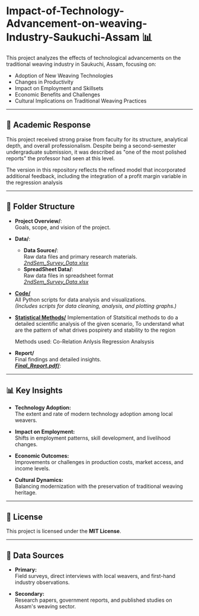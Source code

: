 # Impact-of-Technology-Advancement-on-weaving-Industry-Saukuchi-Assam 📊

This project analyzes the effects of technological advancements on the traditional weaving industry in Saukuchi, Assam, focusing on:

- Adoption of New Weaving Technologies
- Changes in Productivity
- Impact on Employment and Skillsets
- Economic Benefits and Challenges
- Cultural Implications on Traditional Weaving Practices

---

## 📖 Academic Response

This project received strong praise from faculty for its structure, analytical depth, and overall professionalism. Despite being a second-semester undergraduate submission, it was described as "one of the most polished reports" the professor had seen at this level.

The version in this repository reflects the refined model that incorporated additional feedback, including the integration of a profit margin variable in the regression analysis

---

## 📁 Folder Structure

- **Project Overview/**:  
  Goals, scope, and vision of the project.

- **Data/**:
  - **Data Source/**:  
    Raw data files and primary research materials.  
  [_2ndSem_Survey_Data.xlsx_](https://github.com/ahmedmujtaba24/Impact-of-Technology-Advancement-on-weaving-Industry-Saukuchi-Assam-/blob/main/2ndSem_survey_data.xlsx)
  - **SpreadSheet Data/**:  
  Raw data files in spreadsheet format  
[_2ndSem_Survey_Data.xlsx_](https://github.com/ahmedmujtaba24/Impact-of-Technology-Advancement-on-weaving-Industry-Saukuchi-Assam-/blob/main/2ndSem_survey_data.xlsx)


- [**Code/**](https://github.com/ahmedmujtaba24/Impact-of-Technology-Advancement-on-weaving-Industry-Saulkuchi-Assam-/blob/main/code)  
  All Python scripts for data analysis and visualizations.  
  _(Includes scripts for data cleaning, analysis, and plotting graphs.)_

- [**Statistical Methods/**](https://github.com/ahmedmujtaba24/Impact-of-Technology-Advancement-on-weaving-Industry-Saulkuchi-Assam-/blob/main/Statistical%20Methods)
  Implementation of Statsitical methods to do a detailed scientific analysis of the given scenario, To understand what are the pattern of what drives pospirety and stability to the region

  Methods used:
  Co-Relation Anlysis
  Regression Analsysis 


- **Report/**  
  Final findings and detailed insights.  
  [**_Final_Report.pdf_/**](https://drive.google.com/file/d/1a7Xn7GFLmsGsm47bxJyqbhTGnWJKKNtc/view?usp=drive_link):  


---

## 📊 Key Insights

- **Technology Adoption:**  
  The extent and rate of modern technology adoption among local weavers.

- **Impact on Employment:**  
  Shifts in employment patterns, skill development, and livelihood changes.

- **Economic Outcomes:**  
  Improvements or challenges in production costs, market access, and income levels.

- **Cultural Dynamics:**  
  Balancing modernization with the preservation of traditional weaving heritage.

---

## 📜 License

This project is licensed under the **MIT License**.

---

## 🔗 Data Sources

- **Primary:**  
  Field surveys, direct interviews with local weavers, and first-hand industry observations.

- **Secondary:**  
  Research papers, government reports, and published studies on Assam's weaving sector.


